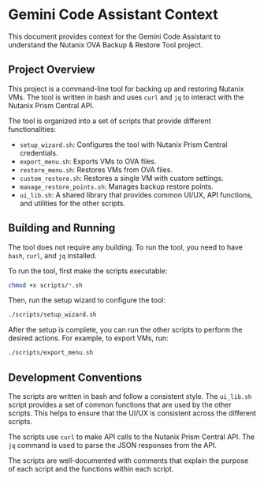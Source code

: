 # Gemini Code Assistant Context

This document provides context for the Gemini Code Assistant to understand the Nutanix OVA Backup & Restore Tool project.

## Project Overview

This project is a command-line tool for backing up and restoring Nutanix VMs. The tool is written in bash and uses `curl` and `jq` to interact with the Nutanix Prism Central API.

The tool is organized into a set of scripts that provide different functionalities:

*   `setup_wizard.sh`: Configures the tool with Nutanix Prism Central credentials.
*   `export_menu.sh`: Exports VMs to OVA files.
*   `restore_menu.sh`: Restores VMs from OVA files.
*   `custom_restore.sh`: Restores a single VM with custom settings.
*   `manage_restore_points.sh`: Manages backup restore points.
*   `ui_lib.sh`: A shared library that provides common UI/UX, API functions, and utilities for the other scripts.

## Building and Running

The tool does not require any building. To run the tool, you need to have `bash`, `curl`, and `jq` installed.

To run the tool, first make the scripts executable:

```bash
chmod +x scripts/*.sh
```

Then, run the setup wizard to configure the tool:

```bash
./scripts/setup_wizard.sh
```

After the setup is complete, you can run the other scripts to perform the desired actions. For example, to export VMs, run:

```bash
./scripts/export_menu.sh
```

## Development Conventions

The scripts are written in bash and follow a consistent style. The `ui_lib.sh` script provides a set of common functions that are used by the other scripts. This helps to ensure that the UI/UX is consistent across the different scripts.

The scripts use `curl` to make API calls to the Nutanix Prism Central API. The `jq` command is used to parse the JSON responses from the API.

The scripts are well-documented with comments that explain the purpose of each script and the functions within each script.
